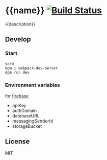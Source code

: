# {{name}} [![Build Status](https://travis-ci.org/airtoxin/{{name}}.svg?branch=master)](https://travis-ci.org/airtoxin/{{name}})

{{description}}

## Develop

### Start

```sh
yarn
npm i webpack-dev-server
npm run dev
```

### Environment variables

for [firebase](https://firebase.google.com/)

+ apiKey
+ authDomain
+ databaseURL
+ messagingSenderId
+ storageBucket

## License

MIT

